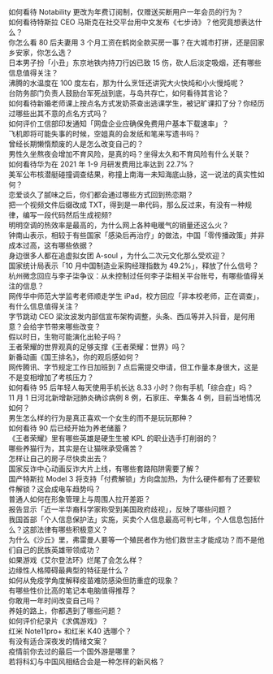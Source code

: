 如何看待 Notability 更改为年费订阅制，仅赠送买断用户一年会员的行为？  
如何看待特斯拉 CEO 马斯克在社交平台用中文发布《七步诗》？他究竟想表达什么？  
你怎么看 80 后夫妻用 3 个月工资在鹤岗全款买房一事？在大城市打拼，还是回家乡安家，你怎么选？  
日本男子扮「小丑」东京地铁内持刀行凶已致 15 伤，砍人后淡定吸烟，还有哪些信息值得关注？  
沸腾的水温度在 100 度左右，那为什么烹饪还讲究大火快炖和小火慢炖呢？  
台防务部门负责人鼓励台军死战到底，与岛共存亡，如何看待其言论？  
如何看待新婚老师课上按点名方式发奶茶查出逃课学生，被记旷课扣了分？你经历过哪些出其不意的点名方式吗？  
如何评价工信部印发通知「网盘企业应确保免费用户基本下载速率」？  
飞机即将可能失事的时候，空姐真的会发纸和笔来写遗书吗？  
曾经长期懒惰颓废的人是怎么改变自己的？  
男性久坐熬夜会增加不育风险，是真的吗？坐得太久和不育风险有什么关联？  
如何看待华为在 2021 年 1-9 月研发费用比率达到 22.7%？  
美军公布核潜艇碰撞调查结果，称撞上南海一未知海底山脉，这一说法的真实性如何？  
恋爱谈久了腻味之后，你们都会通过哪些方式回到热恋期？  
把一个视频文件后缀改成 TXT，得到是一串代码，那么反过来，有没有一种规律，编写一段代码然后生成视频?  
明明空调的热效率是最高的，为什么网上各种电暖气的销量还这么火？  
钟南山表示，相较于有些国家「感染后再治疗」的做法，中国「零传播政策」并非成本过高，这有哪些依据？  
身边很多人都在追虚拟女团 A-soul ，为什么二次元文化那么受欢迎？  
国家统计局表示「10 月中国制造业采购经理指数为 49.2%」，释放了什么信号？  
杭州微念回应与李子柒争议：从未控制过任何李子柒相关平台账号，有哪些值得关注的信息？  
网传华中师范大学监考老师顺走学生 iPad，校方回应「非本校老师，正在调查」，有什么信息值得关注？  
字节跳动 CEO 梁汝波发内部信宣布架构调整，头条、西瓜等并入抖音，是何用意？会给字节带来哪些改变？  
假以时日，生物可能演化出轮子吗？  
王者荣耀的世界观真的足够支撑《王者荣耀：世界》吗？  
新番动画《国王排名》，你的观后感如何？  
网传腾讯、字节规定工作日加班到 7 点后需提交申请，但工作量本身很大，这是不是变相增加了考核压力？  
如何看待 95 后年轻人每天使用手机长达 8.33 小时？你有手机「综合症」吗？  
11 月 1 日河北新增新冠肺炎确诊病例 8 例，石家庄、辛集各 4 例，目前当地情况如何？  
男生怎么样的行为是真正喜欢一个女生的而不是玩玩那种？  
如何看待 90 后已经开始为养老储蓄？  
《王者荣耀》里有哪些英雄是硬生生被 KPL 的职业选手打削弱的？  
哪些养猫行为，其实是在让猫咪承受痛苦？  
怎样让自己的房子尽快卖出去？  
国家反诈中心动画反诈大片上线，有哪些套路陷阱需要了解？  
国产特斯拉 Model 3 将支持「付费解锁」方向盘加热，为什么硬件都有了还要软件解锁？这会成电车趋势吗？  
普通人如何在形象管理上与周围人拉开差距？  
报告显示「近一半华裔科学家称受到美国政府歧视」，反映了哪些问题？  
我国首部「个人信息保护法」实施，买卖个人信息最高可判七年，个人信息包括什么？这部法律有哪些积极意义？  
为什么《沙丘》里，弗雷曼人要等一个殖民者作为他们救世主才能成功？而不是他们自己的民族英雄带领成功？  
如果游戏《艾尔登法环》烂尾了会怎么样？  
边缘性人格障碍最典型的特征是什么？  
如何从免疫学角度解释疫苗难防感染但防重症的现象？  
有哪些性价比高的笔记本电脑值得推荐？  
你敢用一年时间改变自己吗？  
养娃的路上，你都遇到了哪些问题？  
如何评价纪录片《求偶游戏》？  
红米 Note11pro+ 和红米 K40 选哪个？  
有没有适合深夜发的情绪文案？  
疫情前你去过的最后一个国外游是哪里？  
若将科幻与中国风相结合会是一种怎样的新风格？  
